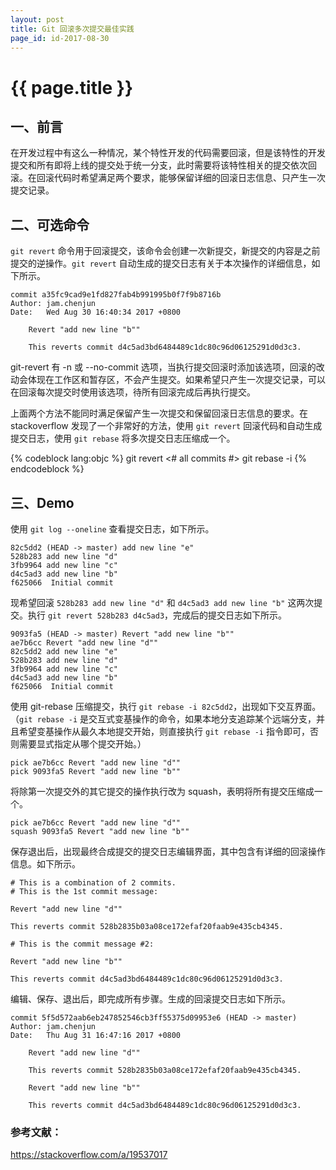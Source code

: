 ```yaml
---
layout: post
title: Git 回滚多次提交最佳实践
page_id: id-2017-08-30
---
```


<h1>{{ page.title }}</h1>

<h2>一、前言</h2>

在开发过程中有这么一种情况，某个特性开发的代码需要回滚，但是该特性的开发提交和所有即将上线的提交处于统一分支，此时需要将该特性相关的提交依次回滚。在回滚代码时希望满足两个要求，能够保留详细的回滚日志信息、只产生一次提交记录。

<!-- more -->

<h2>二、可选命令</h2>

`git revert` 命令用于回滚提交，该命令会创建一次新提交，新提交的内容是之前提交的逆操作。`git revert` 自动生成的提交日志有关于本次操作的详细信息，如下所示。

<pre><code>commit a35fc9cad9e1fd827fab4b991995b0f7f9b8716b
Author: jam.chenjun <jam.chenjun@gmail.com>
Date:   Wed Aug 30 16:40:34 2017 +0800

    Revert "add new line "b""

    This reverts commit d4c5ad3bd6484489c1dc80c96d06125291d0d3c3.
</code></pre>

git-revert 有 -n 或 --no-commit 选项，当执行提交回滚时添加该选项，回滚的改动会体现在工作区和暂存区，不会产生提交。如果希望只产生一次提交记录，可以在回滚每次提交时使用该选项，待所有回滚完成后再执行提交。

上面两个方法不能同时满足保留产生一次提交和保留回滚日志信息的要求。在 stackoverflow 发现了一个非常好的方法，使用 `git revert` 回滚代码和自动生成提交日志，使用 `git rebase` 将多次提交日志压缩成一个。

{% codeblock lang:objc %}
git revert <# all commits #>
git rebase -i
{% endcodeblock %}

<h2>三、Demo</h2>

使用 `git log --oneline` 查看提交日志，如下所示。

<pre><code>82c5dd2 (HEAD -> master) add new line "e"
528b283 add new line "d"
3fb9964 add new line "c"
d4c5ad3 add new line "b"
f625066  Initial commit
</code></pre>

现希望回滚 `528b283 add new line "d"` 和 `d4c5ad3 add new line "b"` 这两次提交。执行 `git revert 528b283 d4c5ad3`，完成后的提交日志如下所示。

<pre><code>9093fa5 (HEAD -> master) Revert "add new line "b""
ae7b6cc Revert "add new line "d""
82c5dd2 add new line "e"
528b283 add new line "d"
3fb9964 add new line "c"
d4c5ad3 add new line "b"
f625066  Initial commit
</code></pre>

使用 git-rebase 压缩提交，执行 `git rebase -i 82c5dd2`，出现如下交互界面。（`git rebase -i` 是交互式变基操作的命令，如果本地分支追踪某个远端分支，并且希望变基操作从最久本地提交开始，则直接执行 `git rebase -i` 指令即可，否则需要显式指定从哪个提交开始。）

<pre><code>pick ae7b6cc Revert "add new line "d""
pick 9093fa5 Revert "add new line "b""
</code></pre>

将除第一次提交外的其它提交的操作执行改为 squash，表明将所有提交压缩成一个。

<pre><code>pick ae7b6cc Revert "add new line "d""
squash 9093fa5 Revert "add new line "b""
</code></pre>

保存退出后，出现最终合成提交的提交日志编辑界面，其中包含有详细的回滚操作信息。如下所示。

<pre><code># This is a combination of 2 commits.
# This is the 1st commit message:

Revert "add new line "d""

This reverts commit 528b2835b03a08ce172efaf20faab9e435cb4345.

# This is the commit message #2:

Revert "add new line "b""

This reverts commit d4c5ad3bd6484489c1dc80c96d06125291d0d3c3.
</code></pre>

编辑、保存、退出后，即完成所有步骤。生成的回滚提交日志如下所示。

<pre><code>commit 5f5d572aab6eb247852546cb3ff55375d09953e6 (HEAD -> master)
Author: jam.chenjun <jam.chenjun@gmail.com>
Date:   Thu Aug 31 16:47:16 2017 +0800

    Revert "add new line "d""

    This reverts commit 528b2835b03a08ce172efaf20faab9e435cb4345.

    Revert "add new line "b""

    This reverts commit d4c5ad3bd6484489c1dc80c96d06125291d0d3c3.
</code></pre>

<h3>参考文献：</h3>

<a href="https://stackoverflow.com/a/19537017">https://stackoverflow.com/a/19537017</a>
